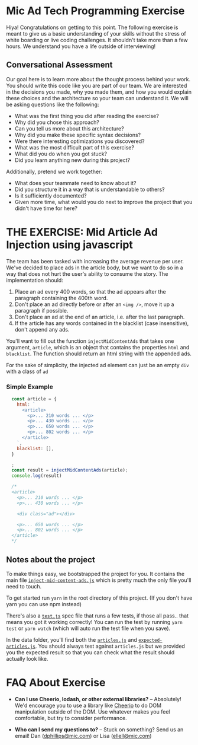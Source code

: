 # Mic Ad Tech Programming Exercise

Hiya! Congratulations on getting to this point. The following exercise is meant to give us a basic understanding of your skills without the stress of white boarding or live coding challenges. It shouldn't take more than a few hours. We understand you have a life outside of interviewing!

## Conversational Assessment

Our goal here is to learn more about the thought process behind your work. You should write this code like you are part of our team. We are interested in the decisions you made, why you made them, and how you would explain these choices and the architecture so your team can understand it. We will be asking questions like the following:

* What was the first thing you did after reading the exercise?
* Why did you chose this approach?
* Can you tell us more about this architecture?
* Why did you make these specific syntax decisions?
* Were there interesting optimizations you discovered?
* What was the most difficult part of this exercise?
* What did you do when you got stuck?
* Did you learn anything new during this project?

Additionally, pretend we work together:

* What does your teammate need to know about it?
* Did you structure it in a way that is understandable to others?
* Is it sufficiently documented?
* Given more time, what would you do next to improve the project that you didn't have time for here?

# THE EXERCISE: Mid Article Ad Injection using javascript

The team has been tasked with increasing the average revenue per user. We've decided to place ads in the article body, but we want to do so in a way that does not hurt the user's ability to consume the story. The implementation should:

1. Place an ad every 400 words, so that the ad appears after the paragraph containing the 400th word.
2. Don't place an ad directly before or after an `<img />`, move it up a paragraph if possible.
3. Don't place an ad at the end of an article, i.e. after the last paragraph.
4. If the article has any words contained in the blacklist (case insensitive), don't append any ads.

You'll want to fill out the function `injectMidContentAds` that takes one argument, `article`, which is an object that contains the properties `html` and `blacklist`. The function should return an html string with the appended ads.

For the sake of simplicity, the injected ad element can just be an empty `div` with a class of `ad`

### Simple Example

```js
  const article = {
    html: `
      <article>
        <p>... 210 words ... </p>
        <p>... 430 words ... </p>
        <p>... 650 words ... </p>
        <p>... 802 words ... </p>
      </article>
    `,
    blacklist: [],
  }

  ;
  const result = injectMidContentAds(article);
  console.log(result)

  /*
  <article>
    <p>... 210 words ... </p>
    <p>... 430 words ... </p>

    <div class="ad"></div>

    <p>... 650 words ... </p>
    <p>... 802 words ... </p>
  </article>
  */
```
## Notes about the project
To make things easy, we bootstrapped the project for you. It contains the main file [`inject-mid-content-ads.js`](https://github.com/micnews/ad-tech-project/blob/master/inject-mid-content-ads.js) which is pretty much the only file you'll need to touch.

To get started run `yarn` in the root directory of this project. (If you don't have yarn you can use npm instead)

There's also a [`test.js`](https://github.com/micnews/ad-tech-project/blob/master/test.js) spec file that runs a few tests, if those all pass.. that means you got it working correctly! You can run the test by running `yarn test` or `yarn watch` (which will auto run the test file when you save).

In the data folder, you'll find both the [`articles.js`](https://github.com/micnews/ad-tech-project/blob/master/data/articles.js) and [`expected-articles.js`](https://github.com/micnews/ad-tech-project/blob/master/data/expected-articles.js). You should always test against `articles.js` but we provided you the expected result so that you can check what the result should actually look like.


# FAQ About Exercise

* **Can I use Cheerio, lodash, or other external libraries?** – Absolutely! We'd encourage you to use a library like [Cheerio](https://cheerio.js.org/) to do DOM manipulation outside of the DOM. Use whatever makes you feel comfortable, but try to consider performance.

* **Who can I send my questions to?** – Stuck on something? Send us an email! Dan (dphillips@mic.com) or Lisa (ellell@mic.com)

